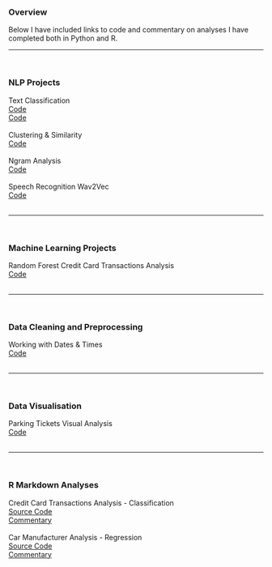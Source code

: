 <h3>Overview</h3>
Below I have included links to code and commentary on analyses I have completed both in Python and R.<br/>

<hr>
<br/>
<h3>NLP Projects</h3>
<p1>Text Classification<br/>
<a href="https://github.com/atowey01/NLP-Projects/blob/master/text_classification_news_articles.ipynb">Code</a><br/>
<a href="https://github.com/atowey01/NLP-Projects/blob/master/sentiment_text_classification_imdb.ipynb">Code</a><br/>
<br/>
<p1>Clustering & Similarity<br/>
<a href="https://github.com/atowey01/NLP-Projects/blob/master/clustering_and_similarity_news_headlines.ipynb">Code</a><br/>
<br/>
<p1>Ngram Analysis<br/>
<a href="https://github.com/atowey01/NLP-Projects/blob/master/ngram_analysis_syrian_war_articles.ipynb">Code</a><br/>
<br/>
<p1>Speech Recognition Wav2Vec<br/>
<a href="https://github.com/atowey01/NLP-Projects/blob/master/speech_recognition_wav2vec.ipynb">Code</a><br/>
<br/>
<hr>
<br/>
<h3>Machine Learning Projects</h3>
<p1>Random Forest Credit Card Transactions Analysis<br/>
<a href="https://github.com/atowey01/Machine-Learning-Projects/blob/master/random_forest_credit_card_transactions_analysis.ipynb">Code</a><br/>
<br/>
<hr>
<br/>
<h3>Data Cleaning and Preprocessing</h3>
<p1>Working with Dates & Times<br/>
<a href="https://github.com/atowey01/Data-Cleaning-and-Preprocessing/blob/master/working_with_dates_and_times.ipynb">Code</a><br/>
<br/>
<hr>
<br/>
<h3>Data Visualisation</h3>
<p1>Parking Tickets Visual Analysis<br/>
<a href="https://github.com/atowey01/Data-Visualisation/blob/master/parking_tickets_analysis_using_plots.ipynb">Code</a><br/>
<br/>
<hr>
<br/>
<h3>R Markdown Analyses</h3>
<p1>Credit Card Transactions Analysis - Classification<br/>
<a href="https://github.com/atowey01/R-Data-Science-Projects/blob/master/Credit_Card_Transactions_Analysis.Rmd">Source Code</a><br/>
<a href="http://rpubs.com/atowey01/CreditCardTransactionsAnalysis">Commentary</a></p1><br/>
<br/>
<p1>Car Manufacturer Analysis - Regression<br/>
<a href="https://github.com/atowey01/R-Data-Science-Projects/blob/master/Car_Manufacturer_Analysis.Rmd">Source Code</a><br/>
<a href="http://rpubs.com/atowey01/CarManufacturerAnalysis">Commentary</a></p1>



